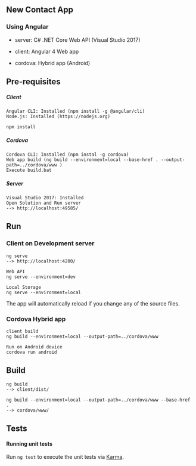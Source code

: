 ## New Contact App 

### Using Angular

- server: C# .NET Core Web API (Visual Studio 2017)

- client: Angular 4 Web app

- cordova: Hybrid app (Android)

## Pre-requisites
##### Client
```
Angular CLI: Installed (npm install -g @angular/cli)
Node.js: Installed (https://nodejs.org)

npm install
```
##### Cordova
```
Cordova CLI: Installed (npm instal -g cordova)
Web app build (ng build --environment=local --base-href . --output-path=../cordova/www )
Execute build.bat
```
##### Server
```
Visual Studio 2017: Installed
Open Solution and Run server
--> http://localhost:49585/
```
## Run

### Client on Development server
```
ng serve
--> http://localhost:4200/

Web API
ng serve --environment=dev

Local Storage 
ng serve --environment=local
```
The app will automatically reload if you change any of the source files.

### Cordova Hybrid app
```
client build
ng build --environment=local --output-path=../cordova/www 

Run on Android device
cordova run android
```

## Build

```
ng build
--> client/dist/

ng build --environment=local --output-path=../cordova/www --base-href .
--> cordova/www/
```

## Tests

#### Running unit tests

Run `ng test` to execute the unit tests via [Karma](https://karma-runner.github.io).

